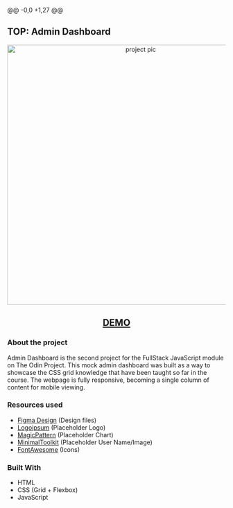 @@ -0,0 +1,27 @@
   ## TOP: Admin Dashboard

<p align="center">
  <img src="https://i.imgur.com/ijOCEIt.png" width="600" alt="project pic">
</p>
<h2 align="center">
<a href="https://mmackz.github.io/admin-dashboard/">DEMO</a>
</h2>

### About the project

Admin Dashboard is the second project for the FullStack JavaScript module on The Odin Project. 
This mock admin dashboard was built as a way to showcase the CSS grid knowledge that have been taught so far in the course. 
The webpage is fully responsive, becoming a single column of content for mobile viewing.

### Resources used
  - [Figma Design](https://figma.com/community/file/809559910249051285) (Design files)
  - [Logoipsum](https://logoipsum.com) (Placeholder Logo)
  - [MagicPattern](https://magicpattern.design/tools/svg-chart-generator) (Placeholder Chart)
  - [MinimalToolkit](https://minimaltoolkit.com/random-user-profile-image.html) (Placeholder User Name/Image)
  - [FontAwesome](https://fontawesome.com/icons) (Icons)

### Built With

* HTML
* CSS (Grid + Flexbox)
* JavaScript